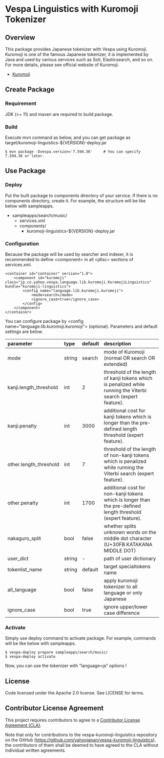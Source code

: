 # Vespa Linguistics with Kuromoji Tokenizer

## Overview

This package provides Japanese tokenizer with Vespa using Kuromoji.
Kuromoji is one of the famous Japanese tokenizer, it is implemented by Java and used by various services such as Solr, Elasticsearch, and so on.
For more details, please see official website of Kuromoji.

* [Kuromoji](http://www.atilika.org/)


## Create Package

### Requirement

JDK (>= 11) and maven are required to build package.

### Build

Execute mvn command as below, and you can get package as target/kuromoji-linguistics-${VERSION}-deploy.jar

```
$ mvn package -Dvespa.version='7.594.36'     # You can specify 7.594.36 or later.
```

## Use Package

### Deploy

Put the built package to components directory of your service. If there is no components directory, create it. For example, the structure will be like below with sampleapps.

* sampleapps/search/music/
    * services.xml
    * components/
        * kuromoji-linguistics-${VERSION}-deploy.jar

### Configuration

Because the package will be used by searcher and indexer, it is recommended to define &lt;component&gt; in all &lt;jdisc&gt; sections of services.xml.

```
<container id="container" version="1.0">
    <component id="kuromoji" class="jp.co.yahoo.vespa.language.lib.kuromoji.KuromojiLinguistics" bundle="kuromoji-linguistics">
        <config name="language.lib.kuromoji.kuromoji">
            <mode>search</mode>
            <ignore_case>true</ignore_case>
        </config>
    </component>
</container>
```

You can configure package by &lt;config name="language.lib.kuromoji.kuromoji"&gt; (optional). Parameters and default settings are below.

|parameter|type|default|description|
|:--------|:---|:------|:----------|
|mode|string|search|mode of Kuromoji (normal OR search OR extended)|
|kanji.length_threshold|int|2|threshold of the length of kanji tokens which is penalized while running the Viterbi search (expert feature).|
|kanji.penalty|int|3000|additional cost for kanji tokens which is longer than the pre-defined length threshold (expert feature).|
|other.length_threshold|int|7|threshold of the length of non-kanji tokens which is penalized while running the Viterbi search (expert feature).|
|other.penalty|int|1700|additional cost for non-kanji tokens which is longer than the pre-defined length threshold (expert feature).|
|nakaguro_split|bool|false|whether splits unknown words on the middle dot character (U+30FB KATAKANA MIDDLE DOT)|
|user_dict|string|-|path of user dictionary|
|tokenlist_name|string|default|target specialtokens name|
|all_language|bool|false|apply kuromoji tokenizer to all language or only Japanese|
|ignore_case|bool|true|ignore upper/lower case difference|


### Activate

Simply use deploy command to activate package. For example, commands will be like below with sampleapps.

```
$ vespa-deploy prepare sampleapps/search/music/
$ vespa-deploy activate
```

Now, you can use the tokenizer with "language=ja" options !

## License

Code licensed under the Apache 2.0 license. See LICENSE for terms.

## Contributor License Agreement

This project requires contributors to agree to a [Contributor License
Agreement (CLA)](https://gist.github.com/yahoojapanoss/9bf8afd6ea67f32d29b4082abf220340).

Note that only for contributions to the vespa-kuromoji-linguistics repository on the GitHub (https://github.com/yahoojapan/vespa-kuromoji-linguistics),
the contributors of them shall be deemed to have agreed to the CLA without individual written agreements.
